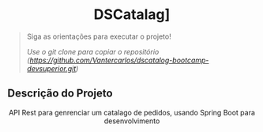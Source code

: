 <h1 align="center">DSCatalag]</h1>

> Siga as orientações para executar o projeto!
> 
>  *Use o git clone para copiar o repositório (https://github.com/Vantercarlos/dscatalog-bootcamp-devsuperior.git)*


## Descrição do Projeto
<p align="center">API Rest para genrenciar um catalago de pedidos, usando Spring Boot para desenvolvimento</p>


